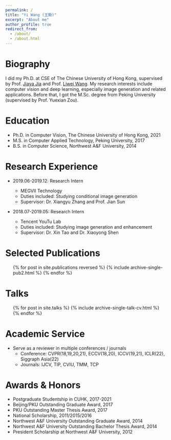 ```yaml
---
permalink: /
title: "Yi Wang (王毅)"
excerpt: "About me"
author_profile: true
redirect_from: 
  - /about/
  - /about.html
---
```


Biography
======
I did my Ph.D. at CSE of The Chinese University of Hong Kong, supervised by Prof. [Jiaya Jia](https://jiaya.me/) and Prof. [Liwei Wang](https://lwwangcse.github.io/).  My research interests include computer vision and deep learning, especially image generation and related applications. Before that, I got the M.Sc. degree from Peking University (supervised by Prof. Yuexian Zou).


Education
======
* Ph.D. in Computer Vision, The Chinese University of Hong Kong, 2021
* M.S. in Computer Applied Technology, Peking University, 2017
* B.S. in Computer Science, Northwest A&F University, 2014


Research Experience
======
* 2019.06-2019.12: Research Intern
  * MEGVII Technology
  * Duties included: Studying conditional image generation
  * Supervisor: Dr. Xiangyu Zhang and Prof. Jian Sun

* 2018.07-2019.05: Research Intern
  * Tencent YouTu Lab
  * Duties included: Studying image generation and enhancement
  * Supervisor: Dr. Xin Tao and Dr. Xiaoyong Shen

Selected Publications
======
  <ul>{% for post in site.publications reversed %}
    {% include archive-single-pub2.html %}
  {% endfor %}</ul>
  
Talks
======
  <ul>{% for post in site.talks %}
    {% include archive-single-talk-cv.html %}
  {% endfor %}</ul>
  
Academic Service
======
* Serve as a reviewer in multiple conferences / journals
	* Conference: CVPR(18,19,20,21), ECCV(18,20), ICCV(19,21), ICLR(22), Siggraph Asia(22)
	* Journals: IJCV, TIP, CVIU, TMM, TCP

Awards & Honors
======
* Postgraduate Studentship in CUHK, 2017-2021
* Beijing/PKU Outstanding Graduate Award, 2017
* PKU Outstanding Master Thesis Award, 2017
* National Scholarship, 2011/2015/2016
* Northwest A&F University Outstanding Graduate Award, 2014
* Northwest A&F University Outstanding Bachelor Thesis Award, 2014
* President Scholarship at Northwest A&F University, 2012